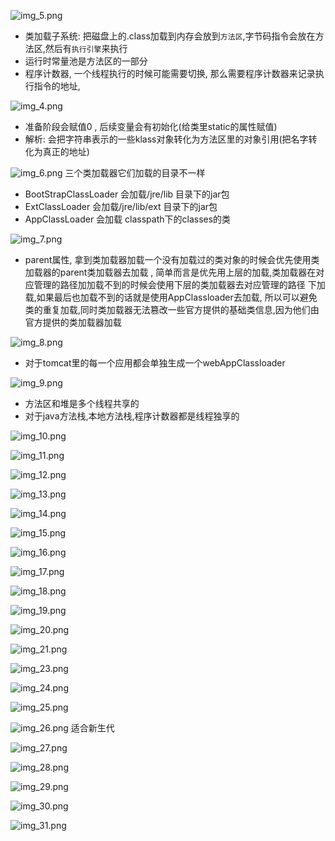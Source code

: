 ![img_5.png](img/img_5.png)

-   类加载子系统: 把磁盘上的.class加载到内存会放到`方法区`,字节码指令会放在方法区,然后有`执行引擎`来执行
-   运行时常量池是方法区的一部分
-   程序计数器, 一个线程执行的时候可能需要切换, 那么需要程序计数器来记录执行指令的地址,

![img_4.png](img/img_4.png)
-   准备阶段会赋值0 , 后续变量会有初始化(给类里static的属性赋值)
-   解析: 会把字符串表示的一些klass对象转化为方法区里的对象引用(把名字转化为真正的地址)

![img_6.png](img/img_6.png)
三个类加载器它们加载的目录不一样
-   BootStrapClassLoader 会加载/jre/lib 目录下的jar包
-   ExtClassLoader 会加载/jre/lib/ext 目录下的jar包
-   AppClassLoader 会加载  classpath下的classes的类

![img_7.png](img/img_7.png)

-   parent属性, 拿到类加载器加载一个没有加载过的类对象的时候会优先使用类加载器的parent类加载器去加载 ,
    简单而言是优先用上层的加载,类加载器在对应管理的路径加加载不到的时候会使用下层的类加载器去对应管理的路径 
    下加载,如果最后也加载不到的话就是使用AppClassloader去加载,
    所以可以避免类的重复加载,同时类加载器无法篡改一些官方提供的基础类信息,因为他们由官方提供的类加载器加载
    
![img_8.png](img/img_8.png)

-   对于tomcat里的每一个应用都会单独生成一个webAppClassloader

![img_9.png](img/img_9.png)
-   方法区和堆是多个线程共享的
-   对于java方法栈,本地方法栈,程序计数器都是线程独享的

![img_10.png](img/img_10.png)
    
![img_11.png](img/img_11.png)

![img_12.png](img/img_12.png) 

![img_13.png](img/img_13.png)

![img_14.png](img/img_14.png)

![img_15.png](img/img_15.png)

![img_16.png](img/img_16.png)

![img_17.png](img/img_17.png) 

![img_18.png](img/img_18.png)

![img_19.png](img/img_19.png) 

![img_20.png](img/img_20.png)

![img_21.png](img/img_21.png)

![img_23.png](img/img_23.png)

![img_24.png](img/img_24.png)

![img_25.png](img/img_25.png)

![img_26.png](img/img_26.png)
适合新生代

![img_27.png](img/img_27.png)

![img_28.png](img/img_28.png)

![img_29.png](img/img_29.png)



![img_30.png](img/img_30.png)

![img_31.png](img/img_31.png)